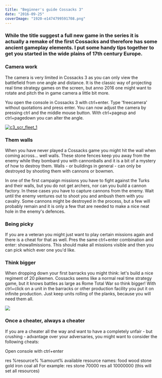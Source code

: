 ```yaml
---
title: "Beginner's guide Cossacks 3"
date: "2016-09-25"
coverImage: "1920-e1474799591708.png"
---
```


### While the title suggest a full new game in the series it is actually a remake of the first Cossacks and therefore has some ancient gameplay elements. I put some handy tips together to get you started in the wide plains of 17th century Europe.

### Camera work

The camera is very limited in Cossacks 3 as you can only view the battlefield from one angle and distance. It is the classic way of projecting real time strategy games on the screen, but anno 2016 one might want to rotate and pitch the in game camera a little bit more.

You open the console in Cossacks 3 with ctrl+enter. Type 'freecamera' without quotations and press enter. You can now adjust the camera by pressing ctrl and the middle mouse button. With ctrl+pageup and ctrl+pagedown you can alter the angle.

[![c3_scr_fleet_1](images/c3_scr_fleet_1-e1474799623265.png)](http://www.legenddiaries.com/wp-content/uploads/2016/09/c3_scr_fleet_1-e1474799623265.png)

### Them walls

When you have never played a Cossacks game you might hit the wall when coming across... well walls. These stone fences keep you away from the enemy while they bombard you with cannonballs and it is a bit of a mystery of how to destroy them. Walls - or buildings in general - can only be destroyed by shooting them with cannons or bowmen.

In one of the first campaign missions you have to fight against the Turks and their walls, but you do not get archers, nor can you build a cannon factory. In these cases you have to capture cannons from the enemy. Wait until the enemy ventures out to shoot you and ambush them with you cavalry. Some cannons might be destroyed in the process, but a few will probably remain and it is only a few that are needed to make a nice neat hole in the enemy's defences.

### Being picky

If you are a veteran you might just want to play certain missions again and there is a cheat for that as well. Pres the same ctrl+enter combination and enter: showallmissions. This should make all missions visible and then you can pick which ever one you'd like.

### Think bigger

When dropping down your first barracks you might think: let's build a nice regiment of 20 pikemen. Cossacks seems like a normal real time strategy game, but it knows battles as large as Rome Total War so think bigger! With ctrl+click on a unit in the barracks or other production facility you put it on infinite production. Just keep units rolling of the planks, because you will need them all.

[![](images/c3_scr_battle_1.png)](http://www.legenddiaries.com/wp-content/uploads/2016/09/c3_scr_battle_1.png)

### Once a cheater, always a cheater

If you are a cheater all the way and want to have a completely unfair - but crushing - advantage over your adversaries, you might want to consider the following cheats:

Open console with ctrl+enter

res %resource% %amount% available resource names: food wood stone gold iron coal all For example: res stone 70000 res all 10000000 (this will set all resources)
